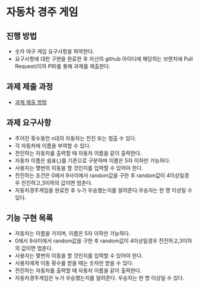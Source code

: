 # 자동차 경주 게임
## 진행 방법
* 숫자 야구 게임 요구사항을 파악한다.
* 요구사항에 대한 구현을 완료한 후 자신의 github 아이디에 해당하는 브랜치에 Pull Request(이하 PR)를 통해 과제를 제출한다.

## 과제 제출 과정
* [과제 제출 방법](https://github.com/next-step/nextstep-docs/tree/master/precourse)

## 과제 요구사항
* 주어진 횟수동안 n대의 자동차는 전진 또는 멈출 수 있다.
* 각 자동차에 이름을 부여할 수 있다.
* 전진하는 자동차를 출력할 때 자동차 이름을 같이 출력한다.
* 자동차 이름은 쉼표(,)를 기준으로 구분하며 이름은 5자 이하만 가능하다.
* 사용자는 몇번의 이동을 할 것인지를 입력할 수 있어야 한다.
* 전진하는 조건은 0에서 9사이에서 random값을 구한 후 random값이 4이상일경우 전진하고,3이하의 값이면 멈춘다.
* 자동차경주게임을 완료한 후 누가 우승했는지를 알려준다.우승자는 한 명 이상일 수 있다.

## 기능 구현 목록
- 자동차는 이름을 가지며, 이름은 5자 이하만 가능하다. 
- 0에서 9사이에서 random값을 구한 후 random값이 4이상일경우 전진하고,3이하의 값이면 멈춘다.
- 사용자는 몇번의 이동을 할 것인지를 입력할 수 있어야 한다.
- 사용자에게 이동 횟수를 받을 때는 숫자만 받을 수 있다.
- 전진하는 자동차를 출력할 때 자동차 이름을 같이 출력한다.
- 자동차경주게임은 누가 우승했는지를 알려준다. 우승자는 한 명 이상일 수 있다.